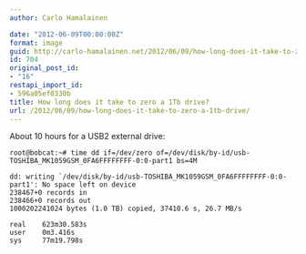 ```yaml
---
author: Carlo Hamalainen

date: "2012-06-09T00:00:00Z"
format: image
guid: http://carlo-hamalainen.net/2012/06/09/how-long-does-it-take-to-zero-a-1tb-drive/
id: 704
original_post_id:
- "16"
restapi_import_id:
- 596a05ef0330b
title: How long does it take to zero a 1Tb drive?
url: /2012/06/09/how-long-does-it-take-to-zero-a-1tb-drive/
---
```

About 10 hours for a USB2 external drive: 

    root@bobcat:~# time dd if=/dev/zero of=/dev/disk/by-id/usb-TOSHIBA_MK1059GSM_0FA6FFFFFFFF-0:0-part1 bs=4M

    dd: writing `/dev/disk/by-id/usb-TOSHIBA_MK1059GSM_0FA6FFFFFFFF-0:0-part1': No space left on device
    238467+0 records in
    238466+0 records out
    1000202241024 bytes (1.0 TB) copied, 37410.6 s, 26.7 MB/s

    real    623m30.583s
    user    0m3.416s
    sys     77m19.798s
